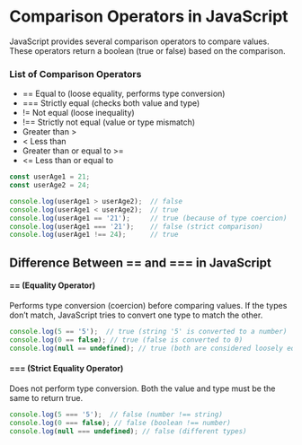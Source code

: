 # Comparison Operators in JavaScript
JavaScript provides several comparison operators to compare values. These operators return a boolean (true or false) based on the comparison.

### List of Comparison Operators

- ==	Equal to (loose equality, performs type conversion)	
- ===	Strictly equal (checks both value and type)	
- !=	Not equal (loose inequality)	
- !==	Strictly not equal (value or type mismatch)	
- Greater than >	
- <	Less than	
- Greater than or equal to >=
- <=	Less than or equal to

```javascript
const userAge1 = 21;
const userAge2 = 24;

console.log(userAge1 > userAge2);  // false
console.log(userAge1 < userAge2);  // true
console.log(userAge1 == '21');     // true (because of type coercion)
console.log(userAge1 === '21');    // false (strict comparison)
console.log(userAge1 !== 24);      // true
```
## Difference Between == and === in JavaScript

#### == (Equality Operator)
Performs type conversion (coercion) before comparing values.
If the types don’t match, JavaScript tries to convert one type to match the other.
```javascript
console.log(5 == '5');  // true (string '5' is converted to a number)
console.log(0 == false); // true (false is converted to 0)
console.log(null == undefined); // true (both are considered loosely equal)
```
#### === (Strict Equality Operator)
Does not perform type conversion.
Both the value and type must be the same to return true.
```javascript
console.log(5 === '5');  // false (number !== string)
console.log(0 === false); // false (boolean !== number)
console.log(null === undefined); // false (different types)
```
